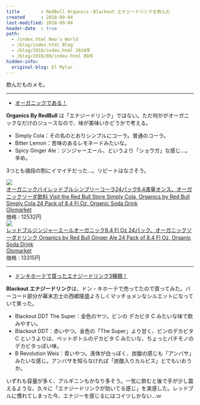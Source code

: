 ```yaml
---
title        : RedBull Organics・Blackout エナジードリンクを飲んだ
created      : 2018-09-04
last-modified: 2018-09-04
header-date  : true
path:
  - /index.html Neo's World
  - /blog/index.html Blog
  - /blog/2018/index.html 2018年
  - /blog/2018/09/index.html 09月
hidden-info:
  original-blog: El Mylar
---
```


飲んだものメモ。

---

- [オーガニックである！](https://www.instagram.com/p/Bkz-dIxhakP/)

**Organics By RedBull** は「エナジードリンク」ではない。ただ何かがオーガニックなだけのジュースなので、味が美味いかどうかで考える。

- Simply Cola：その名のとおりシンプルにコーラ。普通のコーラ。
- Bitter Lemon：苦味のあるレモネードみたいな。
- Spicy Ginger Ale：ジンジャーエール、というより「ショウガ」な感じ…。辛め。

3つとも値段の割にイマイチだった…。リピートはなさそう。

<div class="ad-rakuten">
  <div class="ad-rakuten-image">
    <a href="https://hb.afl.rakuten.co.jp/hgc/g00thrd2.waxyc9b0.g00thrd2.waxyd49c/?pc=https%3A%2F%2Fitem.rakuten.co.jp%2Fglomarket%2F10026231%2F&amp;m=http%3A%2F%2Fm.rakuten.co.jp%2Fglomarket%2Fi%2F10026231%2F">
      <img src="https://thumbnail.image.rakuten.co.jp/@0_mall/glomarket/cabinet/07178412/07752142/imgb07bfq2gtx0.jpg?_ex=128x128">
    </a>
  </div>
  <div class="ad-rakuten-info">
    <div class="ad-rakuten-title">
      <a href="https://hb.afl.rakuten.co.jp/hgc/g00thrd2.waxyc9b0.g00thrd2.waxyd49c/?pc=https%3A%2F%2Fitem.rakuten.co.jp%2Fglomarket%2F10026231%2F&amp;m=http%3A%2F%2Fm.rakuten.co.jp%2Fglomarket%2Fi%2F10026231%2F">オーガニックバイレッドブルシンプリーコーラ24パック8.4液量オンス、オーガニックソーダ飲料 Visit the Red Bull Store Simply Cola, Organics by Red Bull Simply Cola 24 Pack of 8.4 Fl Oz, Organic Soda Drink</a>
    </div>
    <div class="ad-rakuten-shop">
      <a href="https://hb.afl.rakuten.co.jp/hgc/g00thrd2.waxyc9b0.g00thrd2.waxyd49c/?pc=https%3A%2F%2Fwww.rakuten.co.jp%2Fglomarket%2F&amp;m=http%3A%2F%2Fm.rakuten.co.jp%2Fglomarket%2F">Glomarket</a>
    </div>
    <div class="ad-rakuten-price">価格 : 12532円</div>
  </div>
</div>

<div class="ad-rakuten">
  <div class="ad-rakuten-image">
    <a href="https://hb.afl.rakuten.co.jp/hgc/g00thrd2.waxyc9b0.g00thrd2.waxyd49c/?pc=https%3A%2F%2Fitem.rakuten.co.jp%2Fglomarket%2F10026065%2F&amp;m=http%3A%2F%2Fm.rakuten.co.jp%2Fglomarket%2Fi%2F10026065%2F">
      <img src="https://thumbnail.image.rakuten.co.jp/@0_mall/glomarket/cabinet/07178412/07849709/imgb07bfq79dc0.jpg?_ex=128x128">
    </a>
  </div>
  <div class="ad-rakuten-info">
    <div class="ad-rakuten-title">
      <a href="https://hb.afl.rakuten.co.jp/hgc/g00thrd2.waxyc9b0.g00thrd2.waxyd49c/?pc=https%3A%2F%2Fitem.rakuten.co.jp%2Fglomarket%2F10026065%2F&amp;m=http%3A%2F%2Fm.rakuten.co.jp%2Fglomarket%2Fi%2F10026065%2F">レッドブルジンジャーエールオーガニック8.4 Fl Oz 24パック、オーガニックソーダドリンク Organics by Red Bull Ginger Ale 24 Pack of 8.4 Fl Oz, Organic Soda Drink</a>
    </div>
    <div class="ad-rakuten-shop">
      <a href="https://hb.afl.rakuten.co.jp/hgc/g00thrd2.waxyc9b0.g00thrd2.waxyd49c/?pc=https%3A%2F%2Fwww.rakuten.co.jp%2Fglomarket%2F&amp;m=http%3A%2F%2Fm.rakuten.co.jp%2Fglomarket%2F">Glomarket</a>
    </div>
    <div class="ad-rakuten-price">価格 : 13315円</div>
  </div>
</div>

---

- [ドンキホーテで買ったエナジードリンク3種類！](https://www.instagram.com/p/Blsm1dEhWhd/)

**Blackout エナジードリンク**は、ドン・キホーテで売ってたので買ってみた。バーコード部分が幕末志士の西郷隆盛よろしくマッチョメンなシルエットになっていて笑った。

- Blackout DDT The Super：金色のヤツ。ビンの デカビタ C みたいな味で飲みやすい。
- Blackout DDT：赤いやつ。金色の「The Super」より甘く、ビンのデカビタ C というよりは、ペットボトルのデカビタ C みたいな、ちょっとパチモノのデカビタっぽい味。
- B Revolution Weis：青いやつ。液体が白っぽく、炭酸の感じも「アンバサ」みたいな感じ。アンバサを知らなければ「炭酸入りカルピス」とでもいおうか。

いずれも容量が多く、アルギニンもかなり多そう。一気に飲むと後で手が少し震えるような、久々に「エナジードリンクが効いてる感じ」を実感した。レッドブルに慣れてしまった今、エナジーを感じるにはコイツしかない…ｗ
